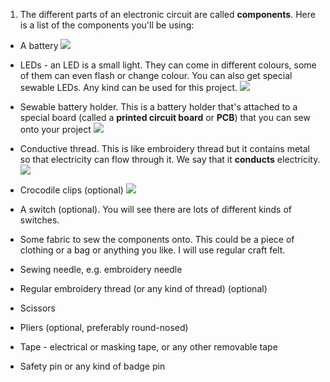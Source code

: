 1. The different parts of an electronic circuit are called **components**. Here is a list of the components you'll be using:
 * A battery ![](/assets/batteries_100_202_650.png) 
 
 * LEDs - an LED is a small light. They can come in different colours, some of them can even flash or change colour. You can also get special sewable LEDs. Any kind can be used for this project. ![](/assets/LEDs_mix_150_272_650.png)
 
 * Sewable battery holder. This is a battery holder that's attached to a special board (called a **printed circuit board** or **PCB**) that you can sew onto your project ![](/assets/battery_holders_150_196_650.png)
 
 * Conductive thread. This is like embroidery thread but it contains metal so that electricity can flow through it. We say that it **conducts** electricity. ![](/assets/thread_150_268_650.png)
 * Crocodile clips (optional) ![](/assets/crocs_300_328_650.png)
 * A switch (optional). You will see there are lots of different kinds of switches.
 * Some fabric to sew the components onto. This could be a piece of clothing or a bag or anything you like. I will use regular craft felt.
 * Sewing needle, e.g. embroidery needle
 * Regular embroidery thread (or any kind of thread) (optional)
 * Scissors
 * Pliers (optional, preferably round-nosed)
 * Tape - electrical or masking tape, or any other removable tape
 * Safety pin or any kind of badge pin
 
